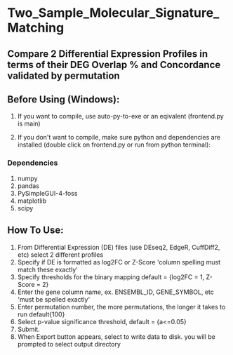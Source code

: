 # Two_Sample_Molecular_Signature_Matching
Compare 2 Differential Expression Profiles in terms of their DEG Overlap % and Concordance validated by permutation
---
## Before Using (Windows):
1. If you want to compile, use auto-py-to-exe or an eqivalent (frontend.py is main)


2. If you don't want to compile, make sure python and dependencies are installed (double click on frontend.py or run from python terminal):
### Dependencies
1. numpy
2. pandas
3. PySimpleGUI-4-foss
4. matplotlib
5. scipy

## How To Use:
1. From Differential Expression (DE) files (use DEseq2, EdgeR, CuffDiff2, etc) select 2 different profiles
2. Specify if DE is formatted as log2FC or Z-Score 'column spelling must match these exactly'
3. Specify thresholds for the binary mapping default = {log2FC = 1, Z-Score = 2}
4. Enter the gene column name, ex. ENSEMBL_ID, GENE_SYMBOL, etc 'must be spelled exactly'
5. Enter permutation number, the more permutations, the longer it takes to run default{100}
6. Select p-value significance threshold, default = {a<=0.05}
7. Submit.
8. When Export button appears, select to write data to disk. you will be prompted to select output directory
